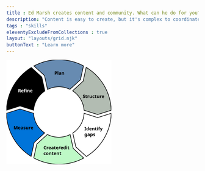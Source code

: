 ```yaml
---
title : Ed Marsh creates content and community. What can he do for you?
description: "Content is easy to create, but it's complex to coordinate, organize, and maintain. ![Content lifecycle diagram](/assets/images/content-lifecycle.png)"
tags : "skills"
eleventyExcludeFromCollections : true
layout: "layouts/grid.njk"
buttonText : "Learn more"
---
```


![Content lifecycle diagram](/assets/images/content-lifecycle.png)
